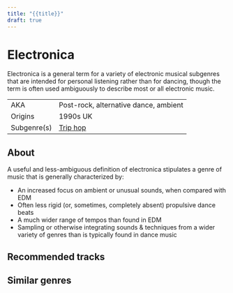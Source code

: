 ```yaml
---
title: "{{title}}"
draft: true
---
```


# Electronica

Electronica is a general term for a variety of electronic musical subgenres that are intended for personal listening rather than for dancing, though the term is often used ambiguously to describe most or all electronic music.

|              |                                       |
| ------------ | ------------------------------------- |
| AKA          | Post-rock, alternative dance, ambient |
| Origins      | 1990s UK                              |
| Subgenre(s)  | [Trip hop](genres/Trip%20hop.md)      |

## About
A useful and less-ambiguous definition of electronica stipulates a genre of music that is generally characterized by:
- An increased focus on ambient or unusual sounds, when compared with EDM
- Often less rigid (or, sometimes, completely absent) propulsive dance beats
- A much wider range of tempos than found in EDM
- Sampling or otherwise integrating sounds & techniques from a wider variety of genres than is typically found in dance music

## Recommended tracks


## Similar genres
